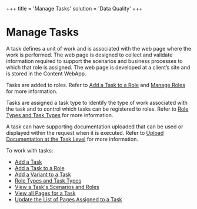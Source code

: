 +++
title = 'Manage Tasks'
solution = 'Data Quality'
+++

# Manage Tasks

A task defines a unit of work and is associated with the web page where
the work is performed. The web page is designed to collect and validate
information required to support the scenarios and business processes to
which that role is assigned. The web page is developed at a client’s
site and is stored in the Content WebApp.

Tasks are added to roles. Refer to [Add a Task to a
Role](Add_a_Task_to_a_Role.htm) and [Manage Roles](Manage_Roles.htm) for
more information.

Tasks are assigned a task type to identify the type of work associated
with the task and to control which tasks can be registered to roles.
Refer to [Role Types and Task Types](Role_Types_and_Task_Types.htm) for
more information.

A task can have supporting documentation uploaded that can be used or
displayed within the request when it is executed. Refer to [Upload
Documentation at the Task
Level](Upload_Documentation_at_the_Task_Level.htm) for more information.

To work with tasks:

  - [Add a Task](Add_a_Task.htm)
  - [Add a Task to a Role](Add_a_Task_to_a_Role.htm)
  - [Add a Variant to a Task](Add_a_Variant_to_a_Task.htm)
  - [Role Types and Task Types](Role_Types_and_Task_Types.htm)
  - [View a Task's Scenarios and
    Roles](View_a_Tasks_Scenarios_and_Roles.htm)
  - [View all Pages for a Task](View_all_Pages_for_a_Task.htm)
  - [Update the List of Pages Assigned to a
    Task](Update_the_List_of_Pages_Assigned_to_a_Task.htm)
